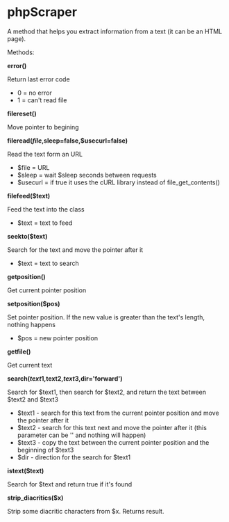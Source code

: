 phpScraper
==========

A method that helps you extract information from a text (it can be an HTML page).

Methods:

**error()**

Return last error code
* 0 = no error
* 1 = can't read file

**filereset()**

Move pointer to begining

**fileread($file,$sleep=false,$usecurl=false)**

Read the text form an URL

* $file = URL
* $sleep = wait $sleep seconds between requests
* $usecurl = if true it uses the cURL library instead of file_get_contents()

**filefeed($text)**

Feed the text into the class

* $text = text to feed

**seekto($text)**

Search for the text and move the pointer after it

* $text = text to search

**getposition()**

Get current pointer position

**setposition($pos)**

Set pointer position. If the new value is greater than the text's length, nothing happens

* $pos = new pointer position

**getfile()**

Get current text

**search($text1,$text2,$text3,$dir='forward')**

Search for $text1, then search for $text2, and return the text between $text2 and $text3

* $text1 - search for this text from the current pointer position and move the pointer after it
* $text2 - search for this text next and move the pointer after it (this parameter can be '' and nothing will happen)
* $text3 - copy the text between the current pointer position and the beginning of $text3
* $dir - direction for the search for $text1

**istext($text)**

Search for $text and return true if it's found

**strip_diacritics($x)**

Strip some diacritic characters from $x. Returns result.